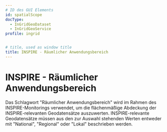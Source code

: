 ```yaml
---
# ID des GUI Elements
id: spatialScope
docType:
  - InGridGeoDataset
  - InGridGeoService
profile: ingrid


# title, used as window title
title: INSPIRE - Räumlicher Anwendungsbereich
---
```


# INSPIRE - Räumlicher Anwendungsbereich

Das Schlagwort "Räumlicher Anwendungsbereich" wird im Rahmen des INSPIRE-Monitorings verwendet, um die flächenmäßige Abdeckung der INSPIRE-relevanten Geodatensätze auszuwerten. INSPIRE-relevante Geodatensätze müssen aus den zur Auswahl stehenden Werten entweder mit "National", "Regional" oder "Lokal" beschrieben werden.
